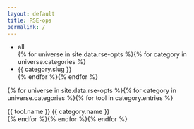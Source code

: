 ```yaml
---
layout: default
title: RSE-ops
permalink: /
---
```


<ul id="filters" class="clearfix">
  <li><span class="filter active" data-filter="{% for universe in site.data.rse-opts %}{% for category in universe.categories %}.{{ category.slug }} {% endfor %}{% endfor %}">all</span></li>
{% for universe in site.data.rse-opts %}{% for category in universe.categories %}<li><span class="filter" data-filter=".{{ category.slug }}">{{ category.slug }}</span></li>{% endfor %}{% endfor %}
</ul>

<div id="portfoliolist">

{% for universe in site.data.rse-opts %}{% for category in universe.categories %}{% for tool in category.entries %}
  <div class="portfolio {{ category.slug }} all" data-cat="{{ category.slug }}">
    <div class="portfolio-wrapper">
      <img src="{% if tool.img %}{{site.baseurl}}/tools/{{ tool.img }}{% else %}https://upload.wikimedia.org/wikipedia/commons/thumb/4/47/Color_icon_orange.svg/250px-Color_icon_orange.svg.png{% endif %}" alt="" />
      <div class="label">
   <div class="label-text">
     <a class="text-title">{{ tool.name }}</a>
       <span class="text-category">{{ category.name }}</span>
      </div>
     <div class="label-bg"></div>
    </div>
  </div>
</div>
{% endfor %}{% endfor %}{% endfor %}
</div>

<script src="https://code.jquery.com/jquery-3.6.0.min.js"></script>
<script src="{{ site.baseurl }}/assets/js/script.js"></script>
